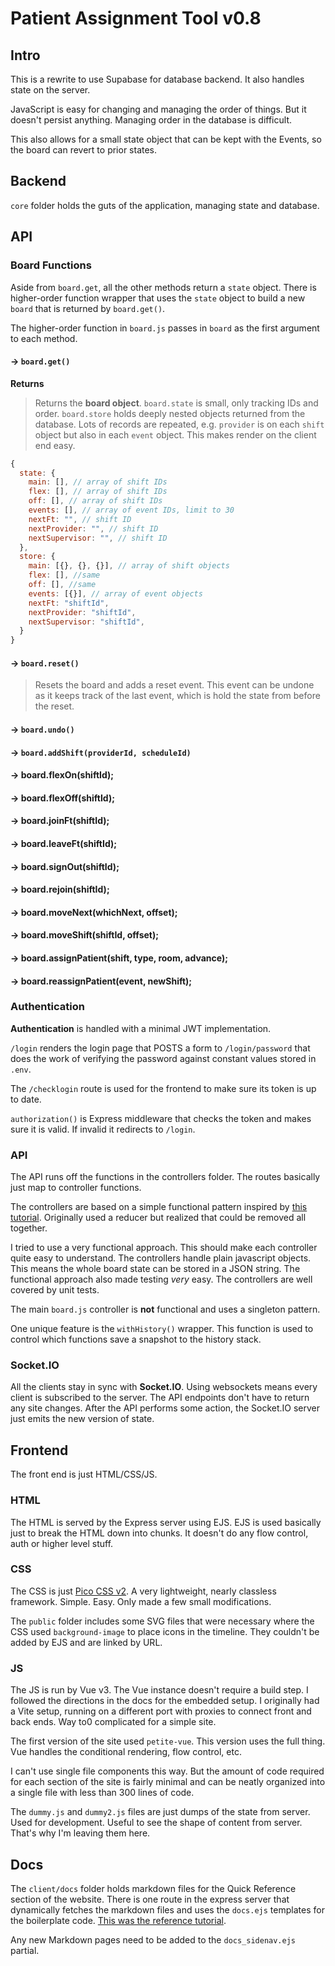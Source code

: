 # Patient Assignment Tool v0.8

## Intro

This is a rewrite to use Supabase for database backend. It also handles state on the server.

JavaScript is easy for changing and managing the order of things. But it doesn't persist anything. Managing order in the database is difficult. 

This also allows for a small state object that can be kept with the Events, so the board can revert to prior states.

## Backend

`core` folder holds the guts of the application, managing state and database.

## API

### Board Functions
Aside from `board.get`, all the other methods return a `state` object. There is higher-order function wrapper that uses the `state` object to build a new `board` that is returned by `board.get()`.

The higher-order function in `board.js` passes in `board` as the first argument to each method.

#### &rarr; `board.get()`

**Returns**

> Returns the **board object**. `board.state` is small, only tracking IDs and order. `board.store` holds deeply nested objects returned from the database. Lots of records are repeated, e.g. `provider` is on each `shift` object but also in each `event` object. This makes render on the client end easy.

```javascript
{
  state: {
    main: [], // array of shift IDs
    flex: [], // array of shift IDs
    off: [], // array of shift IDs
    events: [], // array of event IDs, limit to 30
    nextFt: "", // shift ID
    nextProvider: "", // shift ID
    nextSupervisor: "", // shift ID
  },
  store: {
    main: [{}, {}, {}], // array of shift objects
    flex: [], //same
    off: [], //same
    events: [{}], // array of event objects
    nextFt: "shiftId",
    nextProvider: "shiftId",
    nextSupervisor: "shiftId",
  }
}
```

#### &rarr; `board.reset()`

> Resets the board and adds a reset event. This event can be undone as it keeps track of the last event, which is hold the state from before the reset.

#### &rarr; `board.undo()`

#### &rarr; `board.addShift(providerId, scheduleId)`
#### &rarr; board.flexOn(shiftId);
#### &rarr; board.flexOff(shiftId);
#### &rarr; board.joinFt(shiftId);
#### &rarr; board.leaveFt(shiftId);
#### &rarr; board.signOut(shiftId);
#### &rarr; board.rejoin(shiftId);
#### &rarr; board.moveNext(whichNext, offset);
#### &rarr; board.moveShift(shiftId, offset);
#### &rarr; board.assignPatient(shift, type, room, advance);
#### &rarr; board.reassignPatient(event, newShift);

### Authentication

**Authentication** is handled with a minimal JWT implementation.

`/login` renders the login page that POSTS a form to `/login/password` that does the work of verifying the password against constant values stored in `.env`.

The `/checklogin` route is used for the frontend to make sure its token is up to date.

`authorization()` is Express middleware that checks the token and makes sure it is valid. If invalid it redirects to `/login`.

### API

The API runs off the functions in the controllers folder. The routes basically just map to controller functions.

The controllers are based on a simple functional pattern inspired by [this tutorial](https://dev.to/nas5w/learn-the-basics-of-redux-by-writing-your-own-version-in-30-lines-1if3). Originally used a reducer but realized that could be removed all together.

I tried to use a very functional approach. This should make each controller quite easy to understand. The controllers handle plain javascript objects. This means the whole board state can be stored in a JSON string. The functional approach also made testing _very_ easy. The controllers are well covered by unit tests.

The main `board.js` controller is **not** functional and uses a singleton pattern.

One unique feature is the `withHistory()` wrapper. This function is used to control which functions save a snapshot to the history stack.


### Socket.IO

All the clients stay in sync with **Socket.IO**. Using websockets means every client is subscribed to the server. The API endpoints don't have to return any site changes. After the API performs some action, the Socket.IO server just emits the new version of state.

## Frontend

The front end is just HTML/CSS/JS.

### HTML

The HTML is served by the Express server using EJS. EJS is used basically just to break the HTML down into chunks. It doesn't do any flow control, auth or higher level stuff.

### CSS

The CSS is just [Pico CSS v2](https://v2.picocss.com/). A very lightweight, nearly classless framework. Simple. Easy. Only made a few small modifications.

The `public` folder includes some SVG files that were necessary where the CSS used `background-image` to place icons in the timeline. They couldn't be added by EJS and are linked by URL.

### JS

The JS is run by Vue v3. The Vue instance doesn't require a build step. I followed the directions in the docs for the embedded setup. I originally had a Vite setup, running on a different port with proxies to connect front and back ends. Way to0 complicated for a simple site.

The first version of the site used `petite-vue`. This version uses the full thing. Vue handles the conditional rendering, flow control, etc.

I can't use single file components this way. But the amount of code required for each section of the site is fairly minimal and can be neatly organized into a single file with less than 300 lines of code.

The `dummy.js` and `dummy2.js` files are just dumps of the state from server. Used for development. Useful to see the shape of content from server. That's why I'm leaving them here.

## Docs
The `client/docs` folder holds markdown files for the Quick Reference section of the website. There is one route in the express server that dynamically fetches the markdown files and uses the `docs.ejs` templates for the boilerplate code. [This was the reference tutorial](https://dev.to/khalby786/creating-a-markdown-blog-with-ejs-express-j40).

Any new Markdown pages need to be added to the `docs_sidenav.ejs` partial.
